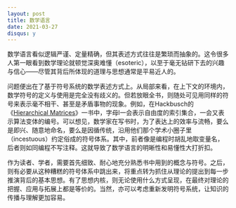 ```yaml
---
layout: post
title: 数学语言
date: 2021-03-27
disqus: y
---
```


数学语言看似逻辑严谨、定量精确，但其表述方式往往是繁琐而抽象的。这令很多人第一眼看到数学理论就顿觉深奥难懂（esoteric），以至于毫无钻研下去的兴趣与信心——尽管其背后所体现的道理与思想通常是平易近人的。

问题便出在了基于符号系统的数学表述方式上。从局部来看，在上下文的环境内，数学符号的定义与使用是完全没有歧义的。但若放眼全书，则随处可见用同样的符号来表示毫不相干、甚至是矛盾事物的现象。例如，在Hackbusch的《[Hierarchical Matrices](https://link.springer.com/book/10.1007%2F978-3-662-47324-5)》一书中，字母I一会表示自由度的索引集合，一会又表示算法变体的编号。可以想见，数学家在写书时，为了表达上的效率与流畅，要么是即兴、随意地命名，要么是因循传统，沿用他们那个学术小圈子里（incestuous）约定俗成的符号体系。其中，前者像是编程时胡乱地取变量名，后者则如同编程不写注释。这就导致了数学语言的明晰性和易懂性大打折扣。

作为读者、学者，需要首先细致、耐心地充分熟悉书中用到的概念与符号。之后，则有必要从这种糟糕的符号体系中跳出来，将重点转为抓住从理论的提出到每一步推演背后的基本思想。有了思想内核，则无论使用什么方式呈现，在最终对理论的把握、应用与拓展上都是等价的。当然，亦可以考虑重新发明符号系统，让知识的传播与理解更加容易。
